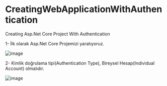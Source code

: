 # CreatingWebApplicationWithAuthentication
Creating Asp.Net Core Project With Authentication

1- İlk olarak Asp.Net Core Projemizi yaratıyoruz.

![image](https://user-images.githubusercontent.com/82088135/197613700-76b71140-8390-44ee-a509-dd211da00362.png)

2- Kimlik doğrulama tipi(Authentication Type), Bireysel Hesap(Individual Account) olmalıdır.

![image](https://user-images.githubusercontent.com/82088135/197614165-c9572e12-3d2a-4a91-b637-2197fab9a59e.png)

